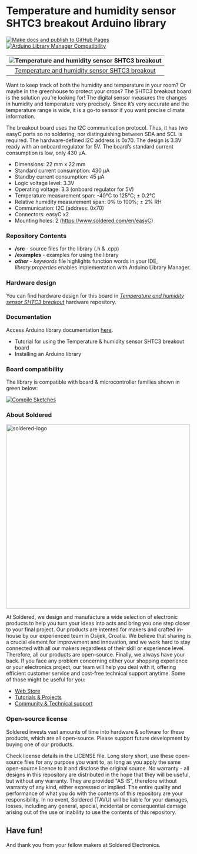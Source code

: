 # Temperature and humidity sensor SHTC3 breakout Arduino library

[![Make docs and publish to GitHub Pages](https://github.com/SolderedElectronics/ArduinoLibraryTest/actions/workflows/make_docs.yml/badge.svg?branch=dev)](https://github.com/SolderedElectronicsArduinoLibraryTest/actions/workflows/make_docs.yml)
[![Arduino Library Manager Compatibility](https://github.com/SolderedElectronics/ArduinoLibraryTest/actions/workflows/arduino_lint.yml/badge.svg?branch=dev)](https://github.com/SolderedElectronics/ArduinoLibraryTest/actions/workflows/arduino_lint.yml)

| ![Temperature and humidity sensor SHTC3 breakout](https://upload.wikimedia.org/wikipedia/commons/8/8f/Example_image.svg) |
| :----------------------------------------------------------------------------------------------------------------------: |
|                      [Temperature and humidity sensor SHTC3 breakout](https://www.solde.red/333032)                      |

Want to keep track of both the humidity and temperature in your room? Or maybe in the greenhouse to protect your crops? The SHTC3 breakout board is the solution you’re looking for! The digital sensor measures the changes in humidity and temperature very precisely. Since it’s very accurate and the temperature range is wide, it is a go-to sensor if you want precise climate information.

The breakout board uses the I2C communication protocol. Thus, it has two easyC ports so no soldering, nor distinguishing between SDA and SCL is required. The hardware-defined I2C address is 0x70. The design is 3.3V ready with an onboard regulator for 5V. The board’s standard current consumption is low, only 430 µA.

- Dimensions: 22 mm x 22 mm
- Standard current consumption: 430 µA
- Standby current consumption: 45 µA
- Logic voltage level: 3.3V
- Operating voltage: 3.3 (onboard regulator for 5V)
- Temperature measurement span: -40°C to 125°C; ± 0.2°C
- Relative humidity measurement span: 0% to 100%; ± 2% RH
- Communication: I2C (address: 0x70)
- Connectors: easyC x2
- Mounting holes: 2 (https://www.soldered.com/en/easyC)

### Repository Contents

- **/src** - source files for the library (.h & .cpp)
- **/examples** - examples for using the library
- **_other_** - _keywords_ file highlights function words in your IDE, _library.properties_ enables implementation with Arduino Library Manager.

### Hardware design

You can find hardware design for this board in [_Temperature and humidity sensor SHTC3 breakout_](https://github.com/SolderedElectronics/NAZIVPROIZVODA-hardware-design) hardware repository.

### Documentation

Access Arduino library documentation [here](https://SolderedElectronics.github.io/Soldered-SHTC3-Temperature-Humidity-Sensor-Arduino-Library/).

- Tutorial for using the Temperature & humidity sensor SHTC3 breakout board
- Installing an Arduino library

### Board compatibility

The library is compatible with board & microcontroller families shown in green below:

[![Compile Sketches](http://github-actions.40ants.com/SolderedElectronics/ArduinoLibraryTest/matrix.svg?branch=dev&only=Compile%20Sketches)](https://github.com/SolderedElectronics/ArduinoLibraryTest/actions/workflows/compile_test.yml)

### About Soldered

<img src="https://raw.githubusercontent.com/e-radionicacom/Soldered-SHTC3-Temperature-Humidity-Sensor-Arduino-Library/dev/extras/Soldered-logo-color.png" alt="soldered-logo" width="500"/>

At Soldered, we design and manufacture a wide selection of electronic products to help you turn your ideas into acts and bring you one step closer to your final project. Our products are intented for makers and crafted in-house by our experienced team in Osijek, Croatia. We believe that sharing is a crucial element for improvement and innovation, and we work hard to stay connected with all our makers regardless of their skill or experience level. Therefore, all our products are open-source. Finally, we always have your back. If you face any problem concerning either your shopping experience or your electronics project, our team will help you deal with it, offering efficient customer service and cost-free technical support anytime. Some of those might be useful for you:

- [Web Store](https://www.soldered.com/shop)
- [Tutorials & Projects](https://soldered.com/learn)
- [Community & Technical support](https://soldered.com/community)

### Open-source license

Soldered invests vast amounts of time into hardware & software for these products, which are all open-source. Please support future development by buying one of our products.

Check license details in the LICENSE file. Long story short, use these open-source files for any purpose you want to, as long as you apply the same open-source licence to it and disclose the original source. No warranty - all designs in this repository are distributed in the hope that they will be useful, but without any warranty. They are provided "AS IS", therefore without warranty of any kind, either expressed or implied. The entire quality and performance of what you do with the contents of this repository are your responsibility. In no event, Soldered (TAVU) will be liable for your damages, losses, including any general, special, incidental or consequential damage arising out of the use or inability to use the contents of this repository.

## Have fun!

And thank you from your fellow makers at Soldered Electronics.
